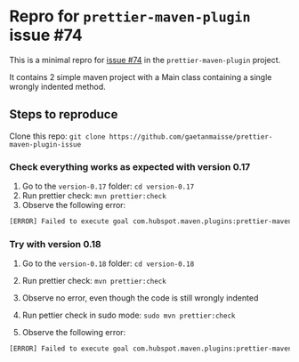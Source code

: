 # Repro for `prettier-maven-plugin` issue #74

This is a minimal repro for [issue #74](https://github.com/HubSpot/prettier-maven-plugin/issues/74) in the `prettier-maven-plugin` project.

It contains 2 simple maven project with a Main class containing a single wrongly indented method.

## Steps to reproduce

Clone this repo: `git clone https://github.com/gaetanmaisse/prettier-maven-plugin-issue`

### Check everything works as expected with version 0.17
1. Go to the `version-0.17` folder: `cd version-0.17`
2. Run prettier check: `mvn prettier:check`
3. Observe the following error:

```bash
[ERROR] Failed to execute goal com.hubspot.maven.plugins:prettier-maven-plugin:0.17:check (default-cli) on project version-0.17: Code formatting issues found, please run prettier-java -> [Help 1]
```

### Try with version 0.18
1. Go to the `version-0.18` folder: `cd version-0.18`
2. Run prettier check: `mvn prettier:check`
3. Observe no error, even though the code is still wrongly indented



4. Run pettier check in sudo mode: `sudo mvn prettier:check`
5. Observe the following error:

```bash
[ERROR] Failed to execute goal com.hubspot.maven.plugins:prettier-maven-plugin:0.18:check (default-cli) on project version-0.18: Code formatting issues found, please run prettier-java -> [Help 1]
```
